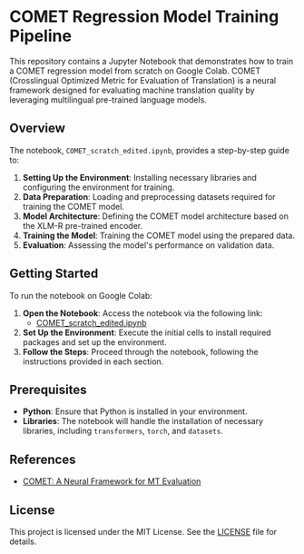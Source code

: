 # COMET Regression Model Training Pipeline

This repository contains a Jupyter Notebook that demonstrates how to train a COMET regression model from scratch on Google Colab. COMET (Crosslingual Optimized Metric for Evaluation of Translation) is a neural framework designed for evaluating machine translation quality by leveraging multilingual pre-trained language models. 

## Overview

The notebook, `COMET_scratch_edited.ipynb`, provides a step-by-step guide to:

1. **Setting Up the Environment**: Installing necessary libraries and configuring the environment for training.
2. **Data Preparation**: Loading and preprocessing datasets required for training the COMET model.
3. **Model Architecture**: Defining the COMET model architecture based on the XLM-R pre-trained encoder.
4. **Training the Model**: Training the COMET model using the prepared data.
5. **Evaluation**: Assessing the model's performance on validation data.

## Getting Started

To run the notebook on Google Colab:

1. **Open the Notebook**: Access the notebook via the following link:
   - [COMET_scratch_edited.ipynb](https://github.com/AaryaPakhale/COMET_pipeline/blob/main/COMET_scratch_edited.ipynb)
2. **Set Up the Environment**: Execute the initial cells to install required packages and set up the environment.
3. **Follow the Steps**: Proceed through the notebook, following the instructions provided in each section.

## Prerequisites

- **Python**: Ensure that Python is installed in your environment.
- **Libraries**: The notebook will handle the installation of necessary libraries, including `transformers`, `torch`, and `datasets`.

## References

- [COMET: A Neural Framework for MT Evaluation](https://arxiv.org/abs/2009.09025)

## License

This project is licensed under the MIT License. See the [LICENSE](https://github.com/AaryaPakhale/COMET_pipeline/blob/main/LICENSE) file for details.

